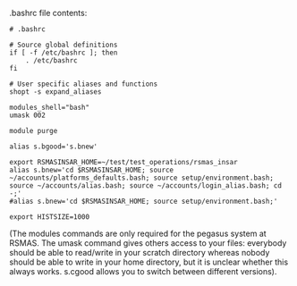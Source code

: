 .bashrc file contents:

```
# .bashrc

# Source global definitions
if [ -f /etc/bashrc ]; then
    . /etc/bashrc
fi

# User specific aliases and functions
shopt -s expand_aliases

modules_shell="bash"
umask 002

module purge

alias s.bgood='s.bnew'

export RSMASINSAR_HOME=~/test/test_operations/rsmas_insar
alias s.bnew='cd $RSMASINSAR_HOME; source ~/accounts/platforms_defaults.bash; source setup/environment.bash; source ~/accounts/alias.bash; source ~/accounts/login_alias.bash; cd -;'
#alias s.bnew='cd $RSMASINSAR_HOME; source setup/environment.bash;'

export HISTSIZE=1000
```

(The modules commands are only required for the pegasus system at RSMAS. The umask command gives others access to your files: everybody should be able to read/write in your scratch directory whereas nobody should be able to write in your home directory, but it is unclear whether this always works. s.cgood allows you to switch between different versions). 
